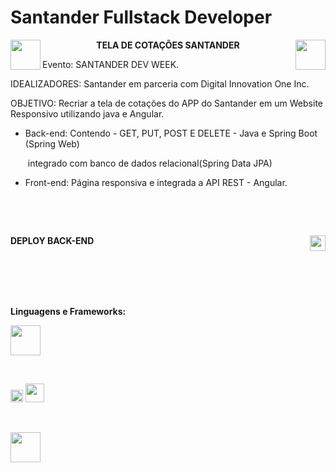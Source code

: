 # 		Santander Fullstack Developer
<p align = "left" >
    <img  align ="left" src="https://specto.com.br/wp-content/uploads/2018/02/logo-specto-case-santander-01.png" widht="48px" height="48px" >
        <img align ="right" src="https://www.projetodraft.com/wp-content/uploads/2019/12/digital-innovation-one.jpg" widht="48px" height="48px">
</p>


<p align = "center"> <B> TELA DE COTAÇÕES SANTANDER</B></p>

Evento: SANTANDER DEV WEEK.

IDEALIZADORES: Santander em parceria com Digital Innovation One Inc.

OBJETIVO:  Recriar a tela de cotações do APP do Santander em um Website Responsivo utilizando java e Angular.

* Back-end: Contendo - GET, PUT, POST E DELETE - Java e Spring Boot (Spring Web) 

  ​					 integrado com  banco de dados relacional(Spring Data JPA)

* Front-end:  Página responsiva e integrada a API REST - Angular.

  

  




​	

​			

**DEPLOY BACK-END**<img align = "right" src ="https://upload.wikimedia.org/wikipedia/commons/thumb/e/ec/Heroku_logo.svg/2560px-Heroku_logo.svg.png" widht="25px" height="25px" >

​		
​				
​		
​						


**Linguagens e Frameworks:**

<img src="https://logospng.org/download/java/logo-java-256.png" widht="48px" height="48px" >

​    

<img src ="https://cdn.worldvectorlogo.com/logos/angular-3.svg" widht="20px" height="20px" >



<img src ="https://bgasparotto.com/wp-content/uploads/2017/12/spring-boot-logo.png" widht="30px" height="30px" >

​	

<img src ="https://cpl.thalesgroup.com/sites/default/files/content/paragraphs/intro/2020-03/postgresql-logo.png" widht="48px" height="48px" >

​					







